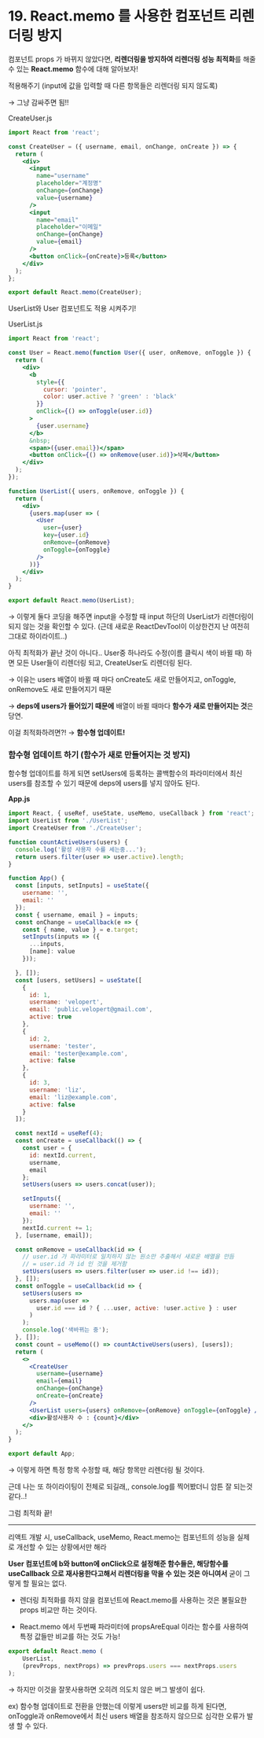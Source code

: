 # 19. React.memo 를 사용한 컴포넌트 리렌더링 방지

컴포넌트 props 가 바뀌지 않았다면, **리렌더링을 방지하여 리렌더링 성능 최적화**를 해줄 수 있는 **React.memo** 함수에 대해 알아보자!

적용해주기 (input에 값을 입력할 때 다른 항목들은 리렌더링 되지 않도록)

→ 그냥 감싸주면 됨!!

CreateUser.js

```jsx
import React from 'react';

const CreateUser = ({ username, email, onChange, onCreate }) => {
  return (
    <div>
      <input
        name="username"
        placeholder="계정명"
        onChange={onChange}
        value={username}
      />
      <input
        name="email"
        placeholder="이메일"
        onChange={onChange}
        value={email}
      />
      <button onClick={onCreate}>등록</button>
    </div>
  );
};

export default React.memo(CreateUser);
```

UserList와 User 컴포넌트도 적용 시켜주기!

UserList.js

```jsx
import React from 'react';

const User = React.memo(function User({ user, onRemove, onToggle }) {
  return (
    <div>
      <b
        style={{
          cursor: 'pointer',
          color: user.active ? 'green' : 'black'
        }}
        onClick={() => onToggle(user.id)}
      >
        {user.username}
      </b>
      &nbsp;
      <span>({user.email})</span>
      <button onClick={() => onRemove(user.id)}>삭제</button>
    </div>
  );
});

function UserList({ users, onRemove, onToggle }) {
  return (
    <div>
      {users.map(user => (
        <User
          user={user}
          key={user.id}
          onRemove={onRemove}
          onToggle={onToggle}
        />
      ))}
    </div>
  );
}

export default React.memo(UserList);
```

→ 이렇게 둘다 코딩을 해주면 input을 수정할 때 input 하단의 UserList가 리렌더링이 되지 않는 것을 확인할 수 있다. (근데 새로운 ReactDevTool이 이상한건지 난 여전히 그대로 하이라이트..)

아직 최적화가 끝난 것이 아니다.. User중 하나라도 수정(이름 클릭시 색이 바뀔 때) 하면 모든 User들이 리렌더링 되고, CreateUser도 리렌더링 된다.

→ 이유는 users 배열이 바뀔 때 마다 onCreate도 새로 만들어지고, onToggle, onRemove도 새로 만들어지기 때문

→ **deps에 users가 들어있기 때문에** 배열이 바뀔 때마다 **함수가 새로 만들어지는 것**은 당연.

이걸 최적화하려면?! → **함수형 업데이트!**

### 함수형 업데이트 하기 (함수가 새로 만들어지는 것 방지)

함수형 업데이트를 하게 되면 setUsers에 등록하는 콜백함수의 파라미터에서 최신 users를 참조할 수 있기 때문에 deps에 users를 넣지 않아도 된다.

**App.js**

```jsx
import React, { useRef, useState, useMemo, useCallback } from 'react';
import UserList from './UserList';
import CreateUser from './CreateUser';

function countActiveUsers(users) {
  console.log('활성 사용자 수를 세는중...');
  return users.filter(user => user.active).length;
}

function App() {
  const [inputs, setInputs] = useState({
    username: '',
    email: ''
  });
  const { username, email } = inputs;
  const onChange = useCallback(e => {
    const { name, value } = e.target;
    setInputs(inputs => ({
      ...inputs,
      [name]: value
    }));

  }, []);
  const [users, setUsers] = useState([
    {
      id: 1,
      username: 'velopert',
      email: 'public.velopert@gmail.com',
      active: true
    },
    {
      id: 2,
      username: 'tester',
      email: 'tester@example.com',
      active: false
    },
    {
      id: 3,
      username: 'liz',
      email: 'liz@example.com',
      active: false
    }
  ]);

  const nextId = useRef(4);
  const onCreate = useCallback(() => {
    const user = {
      id: nextId.current,
      username,
      email
    };
    setUsers(users => users.concat(user));

    setInputs({
      username: '',
      email: ''
    });
    nextId.current += 1;
  }, [username, email]);

  const onRemove = useCallback(id => {
    // user.id 가 파라미터로 일치하지 않는 원소만 추출해서 새로운 배열을 만듬
    // = user.id 가 id 인 것을 제거함
    setUsers(users => users.filter(user => user.id !== id));
  }, []);
  const onToggle = useCallback(id => {
    setUsers(users =>
      users.map(user =>
        user.id === id ? { ...user, active: !user.active } : user
      )
    );
    console.log('색바뀌는 중');
  }, []);
  const count = useMemo(() => countActiveUsers(users), [users]);
  return (
    <>
      <CreateUser
        username={username}
        email={email}
        onChange={onChange}
        onCreate={onCreate}
      />
      <UserList users={users} onRemove={onRemove} onToggle={onToggle} />
      <div>활성사용자 수 : {count}</div>
    </>
  );
}

export default App;
```

→ 이렇게 하면 특정 항목 수정할 때, 해당 항목만 리렌더링 될 것이다. 

근데 나는 또 하이라이팅이 전체로 되길래,, console.log를 찍어봤더니 암튼 잘 되는것 같다..!

그럼 최적화 끝!

---

리액트 개발 시, useCallback, useMemo, React.memo는 컴포넌트의 성능을 실제로 개선할 수 있는 상황에서만 해라

**User 컴포넌트에 b와 button에 onClick으로 설정해준 함수들은, 해당함수를 useCallback 으로 재사용한다고해서 리렌더링을 막을 수 있는 것은 아니여서** 굳이 그렇게 할 필요는 없다.

+ 렌더링 최적화를 하지 않을 컴포넌트에 React.memo를 사용하는 것은 불필요한 props 비교만 하는 것이다.

+ React.memo 에서 두번째 파라미터에 propsAreEqual 이라는 함수를 사용하여 특정 값들만 비교를 하는 것도 가능!

```jsx
export default React.memo (
	UserList,
	(prevProps, nextProps) => prevProps.users === nextProps.users 
);
```

→ 하지만 이것을 잘못사용하면 오히려 의도치 않은 버그 발생이 쉽다.

ex) 함수형 업데이트로 전환을 안했는데 이렇게 users만 비교를 하게 된다면, onToggle과 onRemove에서 최신 users 배열을 참조하지 않으므로 심각한 오류가 발생 할 수 있다.